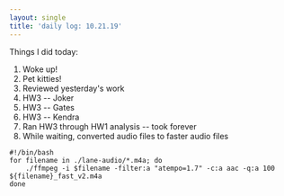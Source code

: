 ```yaml
---
layout: single
title: 'daily log: 10.21.19'
---
```


Things I did today:

1. Woke up!
2. Pet kitties!
3. Reviewed yesterday's work
4. HW3 -- Joker
5. HW3 -- Gates
6. HW3 -- Kendra
7. Ran HW3 through HW1 analysis -- took forever
8. While waiting, converted audio files to faster audio files

```console
#!/bin/bash
for filename in ./lane-audio/*.m4a; do
    ./ffmpeg -i $filename -filter:a "atempo=1.7" -c:a aac -q:a 100 ${filename}_fast_v2.m4a
done
```